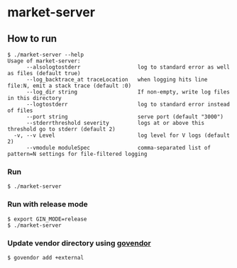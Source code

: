 # market-server

## How to run

```
$ ./market-server --help
Usage of market-server:
      --alsologtostderr                  log to standard error as well as files (default true)
      --log_backtrace_at traceLocation   when logging hits line file:N, emit a stack trace (default :0)
      --log_dir string                   If non-empty, write log files in this directory
      --logtostderr                      log to standard error instead of files
      --port string                      serve port (default "3000")
      --stderrthreshold severity         logs at or above this threshold go to stderr (default 2)
  -v, --v Level                          log level for V logs (default 2)
      --vmodule moduleSpec               comma-separated list of pattern=N settings for file-filtered logging
```

### Run

```
$ ./market-server
```

### Run with release mode

```
$ export GIN_MODE=release
$ ./market-server
```

### Update vendor directory using [govendor](https://github.com/kardianos/govendor)

```
$ govendor add +external
```
